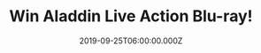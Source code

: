 ---
campaign-uuid: "c-537a9699-893b-4472-9d3a-a521f12dc7fa"
type: "Competition"
category: "Entertainment"
date: "2019-09-25T06:00:00.000Z"
end-date: "2019-11-25T23:59:00.000Z"
disable-form: false
is_promoted: false
has_entry_page: true
title: "Win Aladdin Live Action Blu-ray!"
competition-description: "<p>From Disney comes the thrilling and vibrant live-action\
  \ adaptation of the animated classic Aladdin, the exciting tale of the charming\
  \ street rat Aladdin, the self-determined Princess Jasmine and the Genie who may\
  \ be the key to their future. We are giving away a copy of Aladdin Live Action on\
  \ Blu-ray to you. Do you want it? Click below for a chance to win.</p>\n"
hero-header: "Win Aladdin Live Action Blu-ray!"
terms-confirmation: "N/A"
banner-img: "https://assets.expresslyapp.com/asset-aa734204-6080-4646-8300-825b1c5e32ea.jpg"
logo-left-href: "http://club.expressly.io"
logo-left-image: "https://assets.expresslyapp.com/asset-67449da8-d575-4cd4-a602-8d85f0837711.jpg"
logo-left-title: "Expressly Club"
bg-image-hero: "https://assets.expresslyapp.com/asset-1cab3157-945e-4195-9a6c-2a06e7ea8e90.jpg"
bg-image-first: "https://assets.expresslyapp.com/asset-d204d779-d080-4084-bfc0-b695ccde5bef.jpg"
section1-content: "<p>From Disney comes the thrilling and vibrant live-action adaptation\
  \ of the animated classic Aladdin, the exciting tale of the charming street rat\
  \ Aladdin, the self-determined Princess Jasmine and the Genie who may be the key\
  \ to their future.</p>\n<p>Directed by Guy Ritchie, Aladdin features an all-star\
  \ cast including Will Smith as the larger-than-life Genie, Mena Massoud as the clever\
  \ scoundrel Aladdin and Naomi Scott as Jasmine, the beautiful, courageous princess\
  \ of Agrabah.</p>\n"
entry-title: "Win Aladdin Live Action Blu-ray!"
entry-content: "<p>Enter the draw to win Aladdin Live Action Blu-ray by completing\
  \ the form below before 23:59 on the 25h of November  2019.</p>\n"
has-winner: false
prize-description: "Aladdin Live Action Blu-ray"
special-conditions: "Multiple entries are allowed up to one every day."
country-restrictions:
- "GB"
---
